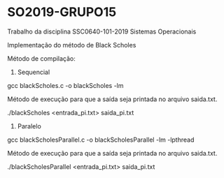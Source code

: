 # SO2019-GRUPO15
Trabalho da disciplina SSC0640-101-2019 Sistemas Operacionais 

Implementação do método de Black Scholes 

Método de compilação:

1. Sequencial 

gcc blackScholes.c -o blackScholes -lm 

Método de execução para que a saída seja printada no arquivo saida.txt.

./blackScholes <entrada_pi.txt> saida_pi.txt

1. Paralelo 

gcc blackScholesParallel.c -o blackScholesParallel -lm -lpthread 

Método de execução para que a saída seja printada no arquivo saida.txt.

./blackScholesParallel <entrada_pi.txt> saida_pi.txt

